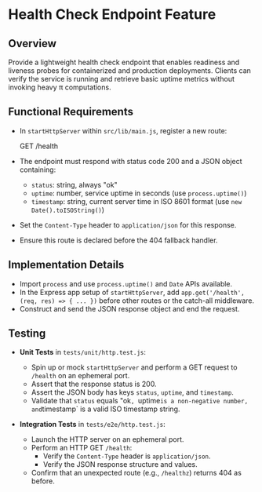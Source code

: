 # Health Check Endpoint Feature

## Overview
Provide a lightweight health check endpoint that enables readiness and liveness probes for containerized and production deployments. Clients can verify the service is running and retrieve basic uptime metrics without invoking heavy π computations.

## Functional Requirements

- In `startHttpServer` within `src/lib/main.js`, register a new route:

  GET /health

- The endpoint must respond with status code 200 and a JSON object containing:
  - `status`: string, always "ok"
  - `uptime`: number, service uptime in seconds (use `process.uptime()`)
  - `timestamp`: string, current server time in ISO 8601 format (use `new Date().toISOString()`)

- Set the `Content-Type` header to `application/json` for this response.

- Ensure this route is declared before the 404 fallback handler.

## Implementation Details

- Import `process` and use `process.uptime()` and `Date` APIs available.
- In the Express app setup of `startHttpServer`, add `app.get('/health', (req, res) => { ... })` before other routes or the catch-all middleware.
- Construct and send the JSON response object and end the request.

## Testing

- **Unit Tests** in `tests/unit/http.test.js`:
  - Spin up or mock `startHttpServer` and perform a GET request to `/health` on an ephemeral port.
  - Assert that the response status is 200.
  - Assert the JSON body has keys `status`, `uptime`, and `timestamp`.
  - Validate that `status` equals "ok`, `uptime` is a non-negative number, and `timestamp` is a valid ISO timestamp string.

- **Integration Tests** in `tests/e2e/http.test.js`:
  - Launch the HTTP server on an ephemeral port.
  - Perform an HTTP GET `/health`:
    - Verify the `Content-Type` header is `application/json`.
    - Verify the JSON response structure and values.
  - Confirm that an unexpected route (e.g., `/healthz`) returns 404 as before.